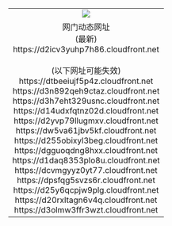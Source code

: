 ﻿<table>
  <tr></tr>
  <tr><td colspan=2 align=center><img src="https://d2icv3yuhp7h86.cloudfront.net/Up/oGate.jpg" /></td></tr>
  <tr><td colspan=2 align=center>网门动态网址<br/>(最新)
<br>https://d2icv3yuhp7h86.cloudfront.net
<br/><br/>(以下网址可能失效)
<br>https://dtbeeiujf5p4z.cloudfront.net
<br>https://d3n892qeh9ctaz.cloudfront.net
<br>https://d3h7eht329usnc.cloudfront.net
<br>https://d14udxfqtnz02d.cloudfront.net
<br>https://d2yvp79llugmxv.cloudfront.net
<br>https://dw5va61jbv5kf.cloudfront.net
<br>https://d255obixyl3beg.cloudfront.net
<br>https://dgguoqdng8hxx.cloudfront.net
<br>https://d1daq8353plo8u.cloudfront.net
<br>https://dcvmgyyz0yt77.cloudfront.net
<br>https://dpsfqg5svzs6r.cloudfront.net
<br>https://d25y6qcpjw9plg.cloudfront.net
<br>https://d20rxltagn6v4q.cloudfront.net
<br>https://d3olmw3ffr3wzt.cloudfront.net
    </td>
  </tr>
</table>
